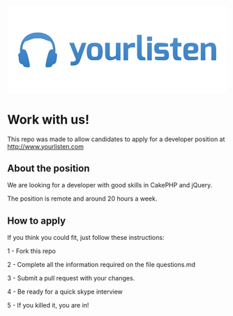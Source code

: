 ![Yourlisten](logo.jpg)

Work with us!
=====================

This repo was made to allow candidates to apply for a developer position at  http://www.yourlisten.com

## About the position

We are looking for a developer with good skills in CakePHP and jQuery.

The position is remote and around 20 hours a week.

## How to apply

If you think you could fit, just follow these instructions:

1 - Fork this repo

2 - Complete all the information required on the file questions.md

3 - Submit a pull request with your changes.

4 - Be ready for a quick skype interview

5 - If you killed it, you are in!
